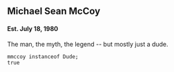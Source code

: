 ## Michael Sean McCoy
#### Est. July 18, 1980
The man, the myth, the legend -- but mostly just a dude.
<pre class="fragment">
<code class="javascript">mmccoy instanceof Dude;
true
</code></pre>